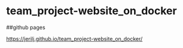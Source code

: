 # team_project-website_on_docker

##github pages

https://jerilj.github.io/team_project-website_on_docker/
